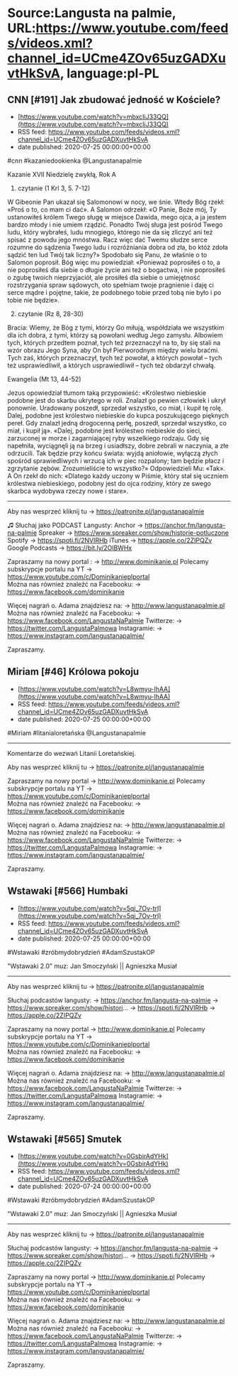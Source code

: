 # Source:Langusta na palmie, URL:https://www.youtube.com/feeds/videos.xml?channel_id=UCme4ZOv65uzGADXuvtHkSvA, language:pl-PL

## CNN [#191] Jak zbudować jedność w Kościele?
 - [https://www.youtube.com/watch?v=mbxcIiJ33QQ](https://www.youtube.com/watch?v=mbxcIiJ33QQ)
 - RSS feed: https://www.youtube.com/feeds/videos.xml?channel_id=UCme4ZOv65uzGADXuvtHkSvA
 - date published: 2020-07-25 00:00:00+00:00

#cnn #kazaniedookienka @Langustanapalmie 

Kazanie XVII Niedzielę zwykłą, Rok A

1. czytanie (1 Krl 3, 5. 7-12)

W Gibeonie Pan ukazał się Salomonowi w nocy, we śnie. Wtedy Bóg rzekł: «Proś o to, co mam ci dać». A Salomon odrzekł: «O Panie, Boże mój, Ty ustanowiłeś królem Twego sługę w miejsce Dawida, mego ojca, a ja jestem bardzo młody i nie umiem rządzić. Ponadto Twój sługa jest pośród Twego ludu, który wybrałeś, ludu mnogiego, którego nie da się zliczyć ani też spisać z powodu jego mnóstwa. Racz więc dać Twemu słudze serce rozumne do sądzenia Twego ludu i rozróżniania dobra od zła, bo któż zdoła sądzić ten lud Twój tak liczny?» Spodobało się Panu, że właśnie o to Salomon poprosił. Bóg więc mu powiedział: «Ponieważ poprosiłeś o to, a nie poprosiłeś dla siebie o długie życie ani też o bogactwa, i nie poprosiłeś o zgubę twoich nieprzyjaciół, ale prosiłeś dla siebie o umiejętność rozstrzygania spraw sądowych, oto spełniam twoje pragnienie i daję ci serce mądre i pojętne, takie, że podobnego tobie przed tobą nie było i po tobie nie będzie».

2. czytanie (Rz 8, 28-30)

Bracia: Wiemy, że Bóg z tymi, którzy Go miłują, współdziała we wszystkim dla ich dobra, z tymi, którzy są powołani według Jego zamysłu. Albowiem tych, których przedtem poznał, tych też przeznaczył na to, by się stali na wzór obrazu Jego Syna, aby On był Pierworodnym między wielu braćmi. Tych zaś, których przeznaczył, tych też powołał, a których powołał – tych też usprawiedliwił, a których usprawiedliwił – tych też obdarzył chwałą.

Ewangelia (Mt 13, 44-52)

Jezus opowiedział tłumom taką przypowieść: «Królestwo niebieskie podobne jest do skarbu ukrytego w roli. Znalazł go pewien człowiek i ukrył ponownie. Uradowany poszedł, sprzedał wszystko, co miał, i kupił tę rolę. Dalej, podobne jest królestwo niebieskie do kupca poszukującego pięknych pereł. Gdy znalazł jedną drogocenną perłę, poszedł, sprzedał wszystko, co miał, i kupił ją». «Dalej, podobne jest królestwo niebieskie do sieci, zarzuconej w morze i zagarniającej ryby wszelkiego rodzaju. Gdy się napełniła, wyciągnęli ją na brzeg i usiadłszy, dobre zebrali w naczynia, a złe odrzucili. Tak będzie przy końcu świata: wyjdą aniołowie, wyłączą złych spośród sprawiedliwych i wrzucą ich w piec rozpalony; tam będzie płacz i zgrzytanie zębów. Zrozumieliście to wszystko?» Odpowiedzieli Mu: «Tak». A On rzekł do nich: «Dlatego każdy uczony w Piśmie, który stał się uczniem królestwa niebieskiego, podobny jest do ojca rodziny, który ze swego skarbca wydobywa rzeczy nowe i stare».
________________________________________

Aby nas wesprzeć kliknij tu → https://patronite.pl/langustanapalmie

♫ Słuchaj jako PODCAST Langusty: 
Anchor → https://anchor.fm/langusta-na-palmie
Spreaker → https://www.spreaker.com/show/historie-potluczone
Spotify → https://spoti.fi/2NVIRHb
iTunes → https://apple.co/2ZIPQZv
Google Podcasts → https://bit.ly/2OlBWHx

Zapraszamy na nowy portal :
→ http://www.dominikanie.pl
Polecamy subskrypcje portalu na YT
→ https://www.youtube.com/c/Dominikanieplportal  
Można nas również znaleźć na Facebooku: 
→ https://www.facebook.com/dominikanie

Więcej nagrań o. Adama znajdziesz na: 
→ http://www.langustanapalmie.pl
Można nas również znaleźć na Facebooku: 
→ https://www.facebook.com/LangustaNaPalmie
Twitterze: 
→ https://twitter.com/LangustaPalmowa
Instagramie: 
→ https://www.instagram.com/langustanapalmie/

Zapraszamy.

## Miriam [#46] Królowa pokoju
 - [https://www.youtube.com/watch?v=L8wmyu-lhAA](https://www.youtube.com/watch?v=L8wmyu-lhAA)
 - RSS feed: https://www.youtube.com/feeds/videos.xml?channel_id=UCme4ZOv65uzGADXuvtHkSvA
 - date published: 2020-07-25 00:00:00+00:00

#Miriam #litanialoretańska @Langustanapalmie 
________________________________________
Komentarze do wezwań Litanii Loretańskiej. 

Aby nas wesprzeć kliknij tu → https://patronite.pl/langustanapalmie

Zapraszamy na nowy portal 
→ http://www.dominikanie.pl
Polecamy subskrypcje portalu na YT
→ https://www.youtube.com/c/Dominikanieplportal  
Można nas również znaleźć na Facebooku: 
→ https://www.facebook.com/dominikanie

Więcej nagrań o. Adama znajdziesz na: 
→ http://www.langustanapalmie.pl
Można nas również znaleźć na Facebooku: 
→ https://www.facebook.com/LangustaNaPalmie
Twitterze: 
→ https://twitter.com/LangustaPalmowa
Instagramie: 
→ https://www.instagram.com/langustanapalmie/

Zapraszamy.

## Wstawaki [#566] Humbaki
 - [https://www.youtube.com/watch?v=5qj_7Ov-trI](https://www.youtube.com/watch?v=5qj_7Ov-trI)
 - RSS feed: https://www.youtube.com/feeds/videos.xml?channel_id=UCme4ZOv65uzGADXuvtHkSvA
 - date published: 2020-07-25 00:00:00+00:00

#Wstawaki #zróbmydobrydzień #AdamSzustakOP

"Wstawaki 2.0" muz: Jan Smoczyński || Agnieszka Musiał  
________________________________________

Aby nas wesprzeć kliknij tu → https://patronite.pl/langustanapalmie

Słuchaj podcastów langusty: 
→ https://anchor.fm/langusta-na-palmie
→ https://www.spreaker.com/show/histori...
→ https://spoti.fi/2NVIRHb
→ https://apple.co/2ZIPQZv

Zapraszamy na nowy portal 
→ http://www.dominikanie.pl
Polecamy subskrypcje portalu na YT
→ https://www.youtube.com/c/Dominikanieplportal  
Można nas również znaleźć na Facebooku: 
→ https://www.facebook.com/dominikanie

Więcej nagrań o. Adama znajdziesz na: 
→ http://www.langustanapalmie.pl
Można nas również znaleźć na Facebooku: 
→ https://www.facebook.com/LangustaNaPalmie
Twitterze: 
→ https://twitter.com/LangustaPalmowa
Instagramie: 
→ https://www.instagram.com/langustanapalmie/

Zapraszamy.

## Wstawaki [#565] Smutek
 - [https://www.youtube.com/watch?v=0GsbirAdYHk](https://www.youtube.com/watch?v=0GsbirAdYHk)
 - RSS feed: https://www.youtube.com/feeds/videos.xml?channel_id=UCme4ZOv65uzGADXuvtHkSvA
 - date published: 2020-07-24 00:00:00+00:00

#Wstawaki #zróbmydobrydzień #AdamSzustakOP

"Wstawaki 2.0" muz: Jan Smoczyński || Agnieszka Musiał  

________________________________________

Aby nas wesprzeć kliknij tu → https://patronite.pl/langustanapalmie

Słuchaj podcastów langusty: 
→ https://anchor.fm/langusta-na-palmie
→ https://www.spreaker.com/show/histori...
→ https://spoti.fi/2NVIRHb
→ https://apple.co/2ZIPQZv

Zapraszamy na nowy portal 
→ http://www.dominikanie.pl
Polecamy subskrypcje portalu na YT
→ https://www.youtube.com/c/Dominikanieplportal  
Można nas również znaleźć na Facebooku: 
→ https://www.facebook.com/dominikanie

Więcej nagrań o. Adama znajdziesz na: 
→ http://www.langustanapalmie.pl
Można nas również znaleźć na Facebooku: 
→ https://www.facebook.com/LangustaNaPalmie
Twitterze: 
→ https://twitter.com/LangustaPalmowa
Instagramie: 
→ https://www.instagram.com/langustanapalmie/

Zapraszamy.

